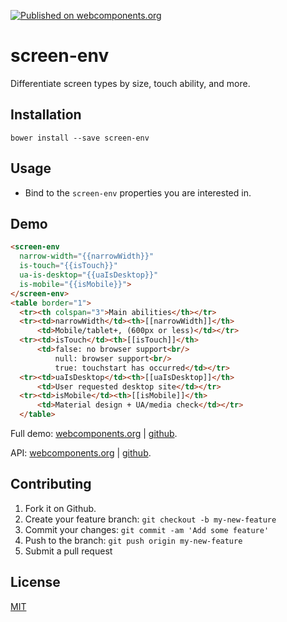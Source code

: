 [![Published on webcomponents.org](https://img.shields.io/badge/webcomponents.org-published-blue.svg)](https://www.webcomponents.org/element/jifalops/screen-env)

# screen-env
Differentiate screen types by size, touch ability, and more.

## Installation
```
bower install --save screen-env
```

## Usage
* Bind to the `screen-env` properties you are interested in.

## Demo
<!--
```
<custom-element-demo>
  <template is="dom-bind">
    <script src="../webcomponentsjs/webcomponents-lite.js"></script>
    <link rel="import" href="screen-env.html">
    <next-code-block></next-code-block>
  </template>
</custom-element-demo>
```
-->

```html
<screen-env
  narrow-width="{{narrowWidth}}"
  is-touch="{{isTouch}}"
  ua-is-desktop="{{uaIsDesktop}}"
  is-mobile="{{isMobile}}">
</screen-env>
<table border="1">
  <tr><th colspan="3">Main abilities</th></tr>
  <tr><td>narrowWidth</td><th>[[narrowWidth]]</th>
      <td>Mobile/tablet+, (600px or less)</td></tr>
  <tr><td>isTouch</td><th>[[isTouch]]</th>
      <td>false: no browser support<br/>
          null: browser support<br/>
          true: touchstart has occurred</td></tr>
  <tr><td>uaIsDesktop</td><th>[[uaIsDesktop]]</th>
      <td>User requested desktop site</td></tr>
  <tr><td>isMobile</td><th>[[isMobile]]</th>
      <td>Material design + UA/media check</td></tr>
  </table>
```

Full demo:
[webcomponents.org](https://www.webcomponents.org/element/jifalops/screen-env/demo/demo/index.html)
| [github](https://jifalops.github.io/screen-env/components/screen-env/demo/).

API: [webcomponents.org](https://www.webcomponents.org/element/jifalops/screen-env/screen-env)
| [github](https://jifalops.github.io/screen-env).

## Contributing

1. Fork it on Github.
2. Create your feature branch: `git checkout -b my-new-feature`
3. Commit your changes: `git commit -am 'Add some feature'`
4. Push to the branch: `git push origin my-new-feature`
5. Submit a pull request

## License

[MIT](https://opensource.org/licenses/MIT)
